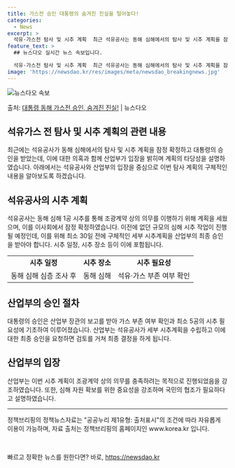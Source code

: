 ```yaml
---
title: 가스전 승인 대통령의 숨겨진 진실을 털어놓다!
categories:
  - News
excerpt: >
  석유·가스전 탐사 및 시추 계획  최근 석유공사는 동해 심해에서의 탐사 및 시추 계획을 잠정 확정하고 이를 …
feature_text: >
  ## 뉴스다오 실시간 뉴스 속보입니다.

  석유·가스전 탐사 및 시추 계획  최근 석유공사는 동해 심해에서의 탐사 및 시추 계획을 잠정 확정하고 이를 …
image: 'https://newsdao.kr/res/images/meta/newsdao_breakingnews.jpg'
---
```


![뉴스다오 속보](https://newsdao.kr/res/images/meta/newsdao_breakingnews.jpg)

<p>출처: <a href="https://newsdao.kr/4266" rel="dofollow">대통령 동해 가스전 승인, 숨겨진 진실!</a> | 뉴스다오</p>

<h2 data-ke-size="size26">석유가스 전 탐사 및 시추 계획의 관련 내용</h2>
<p data-ke-size="size16">최근에는 석유공사가 동해 심해에서의 탐사 및 시추 계획을 잠정 확정하고 대통령의 승인을 받았는데, 이에 대한 의혹과 함께 산업부가 입장을 밝히며 계획의 타당성을 설명하였습니다. 아래에서는 석유공사와 산업부의 입장을 중심으로 이번 탐사 계획의 구체적인 내용을 알아보도록 하겠습니다.</p>

<h2 data-ke-size="size24">석유공사의 시추 계획</h2>
<p data-ke-size="size16">석유공사는 동해 심해 1공 시추를 통해 조광계약 상의 의무를 이행하기 위해 계획을 세웠으며, 이를 이사회에서 잠정 확정하였습니다. 이전에 없던 규모의 심해 시추 작업이 진행될 예정인데, 이를 위해 최소 30일 전에 구체적인 세부 시추계획을 산업부의 최종 승인을 받아야 합니다. 시추 일정, 시추 장소 등이 이에 포함됩니다.</p>

<table>
    <tr>
        <td style="text-align: center; height: 17px;"><b>시추 일정</b></td>
        <td style="text-align: center; height: 17px;"><b>시추 장소</b></td>
        <td style="text-align: center; height: 17px;"><b>시추 필요성</b></td>
    </tr>
    <tr>
        <td style="text-align: center; height: 17px;">동해 심해 심층 조사 후</td>
        <td style="text-align: center; height: 17px;">동해 심해</td>
        <td style="text-align: center; height: 17px;">석유·가스 부존 여부 확인</td>
    </tr>
</table>

<h2 data-ke-size="size24">산업부의 승인 절차</h2>
<p data-ke-size="size16">대통령의 승인은 산업부 장관의 보고를 받아 가스 부존 여부 확인과 최소 5공의 시추 필요성에 기초하여 이루어졌습니다. 산업부는 석유공사가 세부 시추계획을 수립하고 이에 대한 최종 승인을 요청하면 검토를 거쳐 최종 결정을 하게 됩니다.</p>

<h2 data-ke-size="size24">산업부의 입장</h2>
<p data-ke-size="size16">산업부는 이번 시추 계획이 조광계약 상의 의무를 충족하려는 목적으로 진행되었음을 강조하였습니다. 또한, 심해 자원 확보를 위한 중요성을 강조하며 국민의 협조가 필요하다고 설명하였습니다.</p>

<hr>
<p data-ke-size="size16">정책브리핑의 정책뉴스자료는 "공공누리 제1유형: 출처표시"의 조건에 따라 자유롭게 이용이 가능하며, 자료 출처는 정책브리핑의 홈페이지인 www.korea.kr 입니다.</p>
<p data-ke-size="size16">&nbsp;</p> 

빠르고 정확한 뉴스를 원한다면? 바로, <a href="https://newsdao.kr" rel="dofollow">https://newsdao.kr</a>


